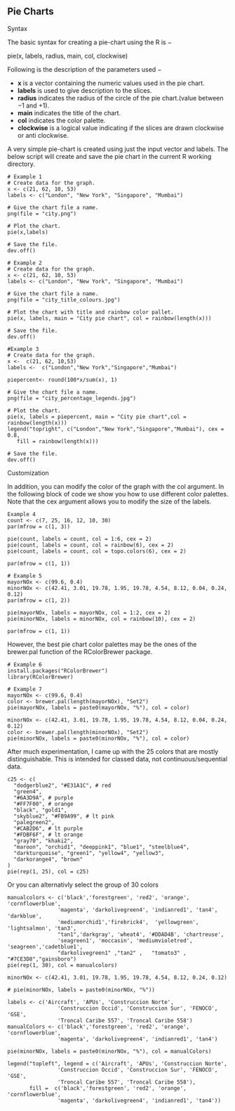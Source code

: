 ## Pie Charts

Syntax

The basic syntax for creating a pie-chart using the R is −

pie(x, labels, radius, main, col, clockwise)

Following is the description of the parameters used −

- __x__ is a vector containing the numeric values used in the pie chart.
- __labels__ is used to give description to the slices.
- __radius__ indicates the radius of the circle of the pie chart.(value between −1 and +1).
- __main__ indicates the title of the chart.
- __col__ indicates the color palette.
- __clockwise__ is a logical value indicating if the slices are drawn clockwise or anti clockwise.

A very simple pie-chart is created using just the input vector and labels. The below 
script will create and save the pie chart in the current R working directory.

```terminal
# Example 1
# Create data for the graph.
x <- c(21, 62, 10, 53)
labels <- c("London", "New York", "Singapore", "Mumbai")

# Give the chart file a name.
png(file = "city.png")

# Plot the chart.
pie(x,labels)

# Save the file.
dev.off()
```
```terminal
# Example 2
# Create data for the graph.
x <- c(21, 62, 10, 53)
labels <- c("London", "New York", "Singapore", "Mumbai")

# Give the chart file a name.
png(file = "city_title_colours.jpg")

# Plot the chart with title and rainbow color pallet.
pie(x, labels, main = "City pie chart", col = rainbow(length(x)))

# Save the file.
dev.off()
```

```terminal
#Example 3
# Create data for the graph.
x <-  c(21, 62, 10,53)
labels <-  c("London","New York","Singapore","Mumbai")

piepercent<- round(100*x/sum(x), 1)

# Give the chart file a name.
png(file = "city_percentage_legends.jpg")

# Plot the chart.
pie(x, labels = piepercent, main = "City pie chart",col = rainbow(length(x)))
legend("topright", c("London","New York","Singapore","Mumbai"), cex = 0.8,
   fill = rainbow(length(x)))

# Save the file.
dev.off()
```
Customization

In addition, you can modify the color of the graph with the col argument. In the 
following block of code we show you how to use different color palettes. Note 
that the cex argument allows you to modify the size of the labels.

```terminal
Example 4
count <- c(7, 25, 16, 12, 10, 30)
par(mfrow = c(1, 3))

pie(count, labels = count, col = 1:6, cex = 2)
pie(count, labels = count, col = rainbow(6), cex = 2)
pie(count, labels = count, col = topo.colors(6), cex = 2)

par(mfrow = c(1, 1))
```


```terminal
# Example 5
mayorNOx <- c(99.6, 0.4)
minorNOx <- c(42.41, 3.01, 19.78, 1.95, 19.78, 4.54, 8.12, 0.04, 0.24, 0.12)
par(mfrow = c(1, 2))

pie(mayorNOx, labels = mayorNOx, col = 1:2, cex = 2)
pie(minorNOx, labels = minorNOx, col = rainbow(10), cex = 2)

par(mfrow = c(1, 1))
```
However, the best pie chart color palettes may be the ones of the brewer.pal 
function of the RColorBrewer package.

```terminal
# Example 6
install.packages("RColorBrewer")
library(RColorBrewer)
```


```terminal
# Example 7
mayorNOx <- c(99.6, 0.4)
color <- brewer.pal(length(mayorNOx), "Set2") 
pie(mayorNOx, labels = paste0(mayorNOx, "%"), col = color)

minorNOx <- c(42.41, 3.01, 19.78, 1.95, 19.78, 4.54, 8.12, 0.04, 0.24, 0.12)
color <- brewer.pal(length(minorNOx), "Set2") 
pie(minorNOx, labels = paste0(minorNOx, "%"), col = color)
```
After much experimentation, I came up with the 25 colors that are mostly distinguishable. 
This is intended for classed data, not continuous/sequential data.

```terminal
c25 <- c(
  "dodgerblue2", "#E31A1C", # red
  "green4",
  "#6A3D9A", # purple
  "#FF7F00", # orange
  "black", "gold1",
  "skyblue2", "#FB9A99", # lt pink
  "palegreen2",
  "#CAB2D6", # lt purple
  "#FDBF6F", # lt orange
  "gray70", "khaki2",
  "maroon", "orchid1", "deeppink1", "blue1", "steelblue4",
  "darkturquoise", "green1", "yellow4", "yellow3",
  "darkorange4", "brown"
)
pie(rep(1, 25), col = c25)
```

Or you can alternativly select the group of 30 colors

```terminal
manualcolors <- c('black','forestgreen', 'red2', 'orange', 'cornflowerblue', 
                'magenta', 'darkolivegreen4', 'indianred1', 'tan4', 'darkblue', 
                'mediumorchid1','firebrick4',  'yellowgreen', 'lightsalmon', 'tan3',
                "tan1",'darkgray', 'wheat4', '#DDAD4B', 'chartreuse', 
                'seagreen1', 'moccasin', 'mediumvioletred', 'seagreen','cadetblue1',
                "darkolivegreen1" ,"tan2" ,   "tomato3" , "#7CE3D8","gainsboro")
pie(rep(1, 30), col = manualcolors)
```

```terminal
minorNOx <- c(42.41, 3.01, 19.78, 1.95, 19.78, 4.54, 8.12, 0.24, 0.12)

# pie(minorNOx, labels = paste0(minorNOx, "%"))

labels <- c('Aircraft', 'APUs', 'Construccion Norte', 
                'Construccion Occid', 'Construccion Sur', 'FENOCO', 'GSE', 
                'Troncal Caribe 557', 'Troncal Caribe 558')
manualColors <- c('black','forestgreen', 'red2', 'orange', 'cornflowerblue', 
                'magenta', 'darkolivegreen4', 'indianred1', 'tan4')
                
pie(minorNOx, labels = paste0(minorNOx, "%"), col = manualColors)

legend("topleft", legend = c('Aircraft', 'APUs', 'Construccion Norte', 
                'Construccion Occid', 'Construccion Sur', 'FENOCO', 'GSE', 
                'Troncal Caribe 557', 'Troncal Caribe 558'),
       fill =  c('black','forestgreen', 'red2', 'orange', 'cornflowerblue', 
                'magenta', 'darkolivegreen4', 'indianred1', 'tan4'))

```
